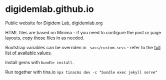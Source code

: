 # digidemlab.github.io
Public website for Digidem Lab, digidemlab.org

HTML files are based on Minima - if you need to configure
the post or page layouts, copy [those files](https://github.com/jekyll/minima/tree/master/_layouts) in as needed.

Bootstrap variables can be overriden in `_sass/custom.scss` - refer
to the [full list of available values](https://github.com/twbs/bootstrap/blob/v4-dev/scss/_variables.scss).

Install gems with `bundle install`.

Run together with tina.io `npx tinacms dev -c "bundle exec jekyll serve"`

